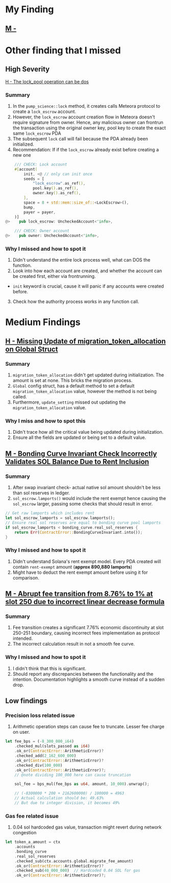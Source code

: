 # My Finding

## [M -]()

# Other finding that I missed

## High Severity

[H - The lock_pool operation can be dos](https://code4rena.com/audits/2025-01-pump-science/submissions/F-3)

### Summary

1. In the `pump_science::lock` method, it creates calls Meteora protocol to create a `lock_escrow` account.
2. However, the `lock_escrow` account creation flow in Meteora doesn't require signature from owner. Hence, any malicious owner can frontrun the transaction using the original owner key, pool key to create the exact same `lock_escrow` PDA
3. The subsequent `lock` call will fail because the PDA already been initialized.
4. Recommendation: If if the `lock_escrow` already exist before creating a new one

```rust
    /// CHECK: Lock account
    #[account(
        init, <@ // only can init once
        seeds = [
            "lock_escrow".as_ref(),
            pool.key().as_ref(),
            owner.key().as_ref(),
        ],
        space = 8 + std::mem::size_of::<LockEscrow>(),
        bump,
        payer = payer,
    )]
@>    pub lock_escrow: UncheckedAccount<'info>,

    /// CHECK: Owner account
@>    pub owner: UncheckedAccount<'info>,
```

### Why I missed and how to spot it

1. Didn't understand the entire lock process well, what can DOS the function.
2. Look into how each account are created, and whether the account can be created first, either via frontrunning.

- `init` keyword is crucial, cause it will panic if any accounts were created before.

3. Check how the authority process works in any function call.

# Medium Findings

## [H - Missing Update of migration_token_allocation on Global Struct](https://code4rena.com/audits/2025-01-pump-science/submissions/F-583)

### Summary

1. `migration_token_allocation` didn't get updated during initialization. The amount is set at none. This bricks the migration process.
2. `Global` config struct, has a default method to set a default `migration_token_allocation` value, however the method is not being called.
3. Furthermore, `update_setting` missed out updating the `migration_token_allocation` value.

### Why I miss and how to spot this

1. Didn't trace how all the critical value being updated during initialization.
2. Ensure all the fields are updated or being set to a default value.

## [M - Bonding Curve Invariant Check Incorrectly Validates SOL Balance Due to Rent Inclusion](https://code4rena.com/audits/2025-01-pump-science/submissions/F-589)

### Summary

1. After swap invariant check- actual native sol amount shouldn't be less than sol reserves in ledger.
2. `sol_escrow.lamports()` would include the rent exempt hence causing the `sol_escrow` larger, passing some checks that should result in error.

```rust
// Get raw lamports which includes rent
let sol_escrow_lamports = sol_escrow.lamports();
// Ensure real sol reserves are equal to bonding curve pool lamports 
if sol_escrow_lamports < bonding_curve.real_sol_reserves {
    return Err(ContractError::BondingCurveInvariant.into());
}
```

### Why I missed and how to spot it

1. Didn't understand Solana's rent exempt model. Every PDA created will contain `rent-exempt` amount (**approx 890,880 lamports**)
2. Might have to deduct the rent exempt amount before using it for comparison.

## [M - Abrupt fee transition from 8.76% to 1% at slot 250 due to incorrect linear decrease formula](https://code4rena.com/audits/2025-01-pump-science/submissions/F-616)

### Summary

1. Fee transition creates a significant 7.76% economic discontinuity at slot 250-251 boundary, causing incorrect fees implementation as protocol intended.
2. The incorrect calculation result in not a smooth fee curve.

### Why I missed and how to spot it

1. I didn't think that this is significant.
2. Should report any discrepancies between the functionality and the intention. Documentation highlights a smooth curve instead of a sudden drop.

## Low findings

### Precision loss related issue

1. Arithmetic operation steps can cause fee to truncate. Lesser fee charge on user.

```rust
let fee_bps = (-8_300_000_i64)
    .checked_mul(slots_passed as i64)
    .ok_or(ContractError::ArithmeticError)?
    .checked_add(2_162_600_000)
    .ok_or(ContractError::ArithmeticError)?
    .checked_div(100_000)
    .ok_or(ContractError::ArithmeticError)?;
    // @note dividing 100_000 here can cause truncation

    sol_fee = bps_mul(fee_bps as u64, amount, 10_000).unwrap();

    // (-8300000 * 200 + 2162600000) / 100000 = 4963
    // Actual calculation should be: 49.63%
    // But due to integer division, it becomes 49%
```

### Gas fee related issue

1. 0.04 sol hardcoded gas value, transaction might revert during network congestion

```rust
let token_a_amount = ctx
    .accounts
    .bonding_curve
    .real_sol_reserves
    .checked_sub(ctx.accounts.global.migrate_fee_amount)
    .ok_or(ContractError::ArithmeticError)?
    .checked_sub(40_000_000)  // Hardcoded 0.04 SOL for gas
    .ok_or(ContractError::ArithmeticError)?;
```
